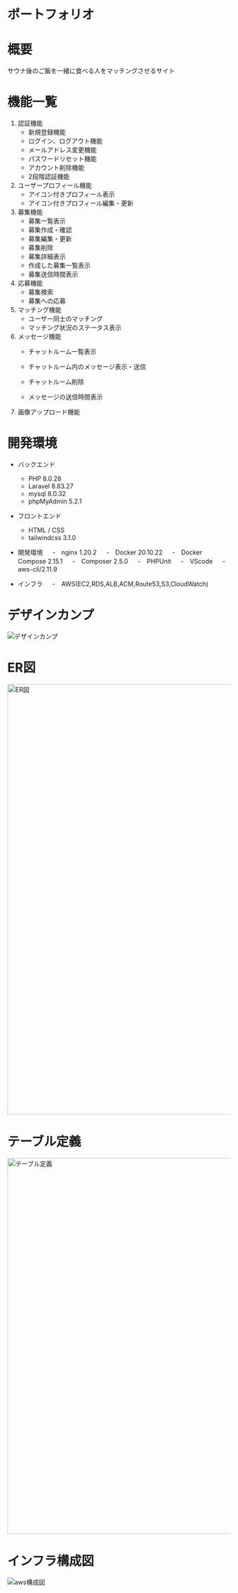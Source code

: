 # ポートフォリオ


# 概要
 
サウナ後のご飯を一緒に食べる人をマッチングさせるサイト
 
# 機能一覧

1. 認証機能
    - 新規登録機能
    - ログイン、ログアウト機能
    - メールアドレス変更機能
    - パスワードリセット機能
    - アカウント削除機能
    - 2段階認証機能
2. ユーザープロフィール機能
    - アイコン付きプロフィール表示
    - アイコン付きプロフィール編集・更新
3. 募集機能
    - 募集一覧表示
    - 募集作成・確認
    - 募集編集・更新
    - 募集削除
    - 募集詳細表示
    - 作成した募集一覧表示
    - 募集送信時間表示
4. 応募機能
    - 募集検索
    - 募集への応募
5. マッチング機能
    - ユーザー同士のマッチング
    - マッチング状況のステータス表示
6. メッセージ機能
    - チャットルーム一覧表示
    - チャットルーム内のメッセージ表示・送信

    - チャットルーム削除
    - メッセージの送信時間表示
7. 画像アップロード機能
 
# 開発環境
- バックエンド
  - PHP 8.0.28
  - Laravel  8.83.27
  - mysql 8.0.32 
  - phpMyAdmin 5.2.1

- フロントエンド
  - HTML / CSS
  - tailwindcss 3.1.0

- 開発環境
　  -　nginx 1.20.2
　  -　Docker 20.10.22
　  -　Docker Compose 2.15.1
　  -　Composer 2.5.0
　  -　PHPUnit
　  -　VScode
　  -　aws-cli/2.11.9

- インフラ
　  -　AWS(EC2,RDS,ALB,ACM,Route53,S3,CloudWatch)


# デザインカンプ
![デザインカンプ](https://user-images.githubusercontent.com/114846314/237008074-22c6c1f4-16c8-409a-89ac-8d7aea51326c.png)


# ER図
<img width="969" alt="ER図" src="https://user-images.githubusercontent.com/114846314/237008261-2dabef4c-534b-4cda-97cc-9488070f8787.png">

# テーブル定義
<img width="846" alt="テーブル定義" src="https://user-images.githubusercontent.com/114846314/237008429-a4780269-0aad-48ae-a78e-4d3b68cdbbe6.png">


 
# インフラ構成図
![aws構成図](https://user-images.githubusercontent.com/114846314/237008314-1b64cdca-428d-47ca-b71b-2cc4d15549ba.jpg)
